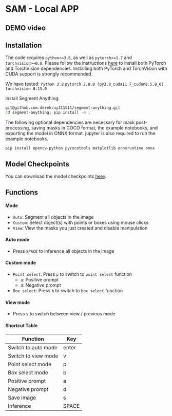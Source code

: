 # SAM - Local APP

## DEMO video


## Installation
The code requires `python>=3.8`, as well as `pytorch>=1.7` and `torchvision>=0.8`. Please follow the instructions [here](https://pytorch.org/get-started/locally/) to install both PyTorch and TorchVision dependencies. Installing both PyTorch and TorchVision with CUDA support is strongly recommended.

We have tested:
`Python 3.8`
`pytorch 2.0.0 (py3.8_cuda11.7_cudnn8.5.0_0)`
`torchvision 0.15.0`

<!--PyQt5 version history Successfully installed PyQt5-Qt5-5.15.2 PyQt5-sip-12.11.1 pyqt5-5.15.9 -->

Install Segment Anything:
```bash
git@github.com:derekray311511/segment-anything.git
cd segment-anything; pip install -e .
```

The following optional dependencies are necessary for mask post-processing, saving masks in COCO format, the example notebooks, and exporting the model in ONNX format. jupyter is also required to run the example notebooks.
```bash!
pip install opencv-python pycocotools matplotlib onnxruntime onnx
```

## Model Checkpoints
You can download the model checkpoints [here](https://github.com/facebookresearch/segment-anything#model-checkpoints).

## Functions

#### Mode
- `Auto`: Segment all objects in the image
- `Custom`: Select object(s) with points or boxes using mouse clicks
- `View`: View the masks you just created and disable manipulation

#### Auto mode
- Press `SPACE` to inference all objects in the image

#### Custom mode
- `Point select`: Press `p` to switch to `point select` function
    - `a`: Positive prompt
    - `d`: Negative prompt
- `Box select`: Press `b` to switch to `box select` function

#### View mode
- Press `v` to switch between view / previous mode

#### Shortcut Table

|      Function       |     Key    |
| ----------          | ---------- |
|Switch to auto mode  |    enter   |
|Switch to view mode  |      v     |
|Point select mode    |      p     |
|Box select mode      |      b     |
|Positive prompt      |      a     |
|Negative prompt      |      d     |
|Save image           |      s     |
|Inference            |    SPACE   |

